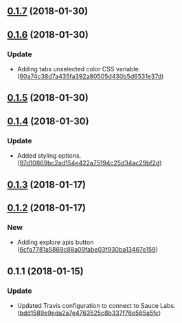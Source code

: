 <a name="0.1.7"></a>
## [0.1.7](https://github.com/advanced-rest-client/arc-api-menu/compare/0.1.6...0.1.7) (2018-01-30)




<a name="0.1.6"></a>
## [0.1.6](https://github.com/advanced-rest-client/arc-api-menu/compare/0.1.5...0.1.6) (2018-01-30)


### Update

* Adding tabs unselected color CSS variable. ([60a74c38d7a435fa392a80505d430b5d6531e37d](https://github.com/advanced-rest-client/arc-api-menu/commit/60a74c38d7a435fa392a80505d430b5d6531e37d))



<a name="0.1.5"></a>
## [0.1.5](https://github.com/advanced-rest-client/arc-api-menu/compare/0.1.4...0.1.5) (2018-01-30)




<a name="0.1.4"></a>
## [0.1.4](https://github.com/advanced-rest-client/arc-api-menu/compare/0.1.3...0.1.4) (2018-01-30)


### Update

* Added styling options. ([97d10869bc2ad154e422a75194c25d34ac29bf2d](https://github.com/advanced-rest-client/arc-api-menu/commit/97d10869bc2ad154e422a75194c25d34ac29bf2d))



<a name="0.1.3"></a>
## [0.1.3](https://github.com/advanced-rest-client/arc-api-menu/compare/0.1.2...0.1.3) (2018-01-17)




<a name="0.1.2"></a>
## [0.1.2](https://github.com/advanced-rest-client/arc-api-menu/compare/0.1.1...0.1.2) (2018-01-17)


### New

* Adding explore apis button ([6cfa7781a5869c88a09fabe03f930ba13467e159](https://github.com/advanced-rest-client/arc-api-menu/commit/6cfa7781a5869c88a09fabe03f930ba13467e159))



<a name="0.1.1"></a>
## 0.1.1 (2018-01-15)


### Update

* Updated Travis configuration to connect to Sauce Labs. ([bdd1589e9eda2a7e4763525c8b337f76e565a5fc](https://github.com/advanced-rest-client/arc-api-menu/commit/bdd1589e9eda2a7e4763525c8b337f76e565a5fc))



